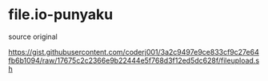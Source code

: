# file.io-punyaku

source original

https://gist.githubusercontent.com/coderj001/3a2c9497e9ce833cf9c27e64fb6b1094/raw/17675c2c2366e9b22444e5f768d3f12ed5dc628f/fileupload.sh

